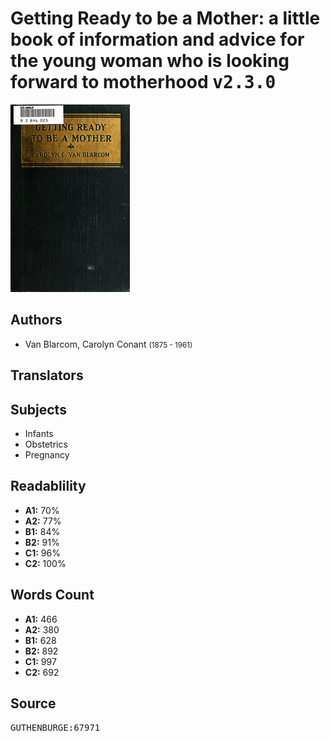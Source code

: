 # Getting Ready to be a Mother: a little book of information and advice for the young woman who is looking forward to motherhood <kbd>v2.3.0</kbd>

![](./cover.medium.jpg "")

## Authors


 - Van Blarcom, Carolyn Conant <small>(1875 - 1961)</small>

## Translators



## Subjects


 - Infants
 - Obstetrics
 - Pregnancy

## Readablility


 - **A1:** 70%
 - **A2:** 77%
 - **B1:** 84%
 - **B2:** 91%
 - **C1:** 96%
 - **C2:** 100%

## Words Count


 - **A1:** 466
 - **A2:** 380
 - **B1:** 628
 - **B2:** 892
 - **C1:** 997
 - **C2:** 692

## Source


<kbd>GUTHENBURGE:67971</kbd>
